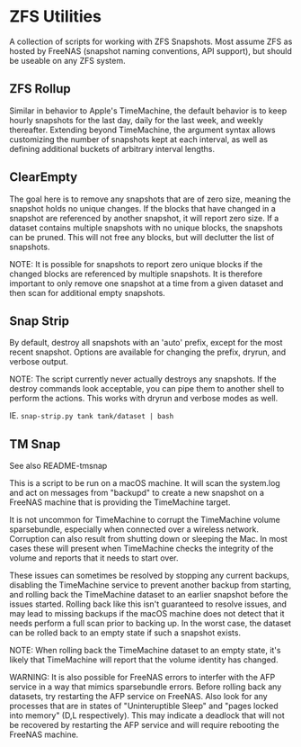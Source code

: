 # ZFS Utilities

A collection of scripts for working with ZFS Snapshots. Most assume ZFS as
hosted by FreeNAS (snapshot naming conventions, API support), but should be
useable on any ZFS system.

## ZFS Rollup
Similar in behavior to Apple's TimeMachine, the default
behavior is to keep hourly snapshots for the last day, daily for the last week,
and weekly thereafter. Extending beyond TimeMachine, the argument syntax allows
customizing the number of snapshots kept at each interval, as well as defining
additional buckets of arbitrary interval lengths.

## ClearEmpty
The goal here is to remove any snapshots that are of
zero size, meaning the snapshot holds no unique changes. If the blocks that
have changed in a snapshot are referenced by another snapshot, it will report
zero size. If a dataset contains multiple snapshots with no unique blocks,
the snapshots can be pruned. This will not free any blocks, but will declutter
the list of snapshots.

NOTE: It is possible for snapshots to report zero unique blocks if the changed
blocks are referenced by multiple snapshots. It is therefore important to only
remove one snapshot at a time from a given dataset and then scan for additional
empty snapshots.

## Snap Strip
By default, destroy all snapshots with an 'auto' prefix, except for the most
recent snapshot. Options are available for changing the prefix, dryrun, and
verbose output.

NOTE: The script currently never actually destroys any snapshots. If the
destroy commands look acceptable, you can pipe them to another shell to perform
the actions. This works with dryrun and verbose modes as well.

IE. `snap-strip.py tank tank/dataset | bash`

## TM Snap
See also README-tmsnap

This is a script to be run on a macOS machine. It will scan the system.log and 
act on messages from "backupd" to create a new snapshot on a FreeNAS machine 
that is providing the TimeMachine target.

It is not uncommon for TimeMachine to corrupt the TimeMachine volume
sparsebundle, especially when connected over a wireless network. Corruption
can also result from shutting down or sleeping the Mac. In most cases these
will present when TimeMachine checks the integrity of the volume and reports
that it needs to start over.

These issues can sometimes be resolved by stopping any current backups,
disabling the TimeMachine service to prevent another backup from starting, and
rolling back the TimeMachine dataset to an earlier snapshot before the issues
started. Rolling back like this isn't guaranteed to resolve issues, and may
lead to missing backups if the macOS machine does not detect that it needs 
perform a full scan prior to backing up. In the worst case, the dataset can be
rolled back to an empty state if such a snapshot exists.

NOTE: When rolling back the TimeMachine dataset to an empty state, it's likely
that TimeMachine will report that the volume identity has changed.

WARNING: It is also possible for FreeNAS errors to interfer with the AFP service
in a way that mimics sparsebundle errors. Before rolling back any datasets, try
restarting the AFP service on FreeNAS. Also look for any processes that are
in states of "Uninteruptible Sleep" and "pages locked into memory" (D,L
respectively). This may indicate a deadlock that will not be recovered by
restarting the AFP service and will require rebooting the FreeNAS machine.
